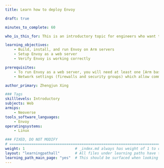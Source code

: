 ```yaml
---
title: Learn how to deploy Envoy

draft: true

minutes_to_complete: 60

who_is_this_for: This is an introductory topic for engineers who want to use Envoy on Arm.

learning_objectives:
    - Build, install, and run Envoy on Arm servers
    - Setup Envoy as a web server
    - Verify Envoy is working correctly

prerequisites:
    - To run Envoy as a web server, you will need at least one [Arm based instance](/learning-paths/servers-and-cloud-computing/csp/) from a cloud service provider or an on-premises Arm server.
    - Network settings (firewalls and security groups) which allow communication on port 22 (SSH) and port 80 (HTTP).

author_primary: Zhengjun Xing

### Tags
skilllevels: Introductory
subjects: Web
armips:
    - Neoverse
tools_software_languages:
    - Envoy   
operatingsystems:
    - Linux

### FIXED, DO NOT MODIFY
# ================================================================================
weight: 1                       # _index.md always has weight of 1 to order correctly
layout: "learningpathall"       # All files under learning paths have this same wrapper
learning_path_main_page: "yes"  # This should be surfaced when looking for related content. Only set for _index.md of learning path content.
---
```

